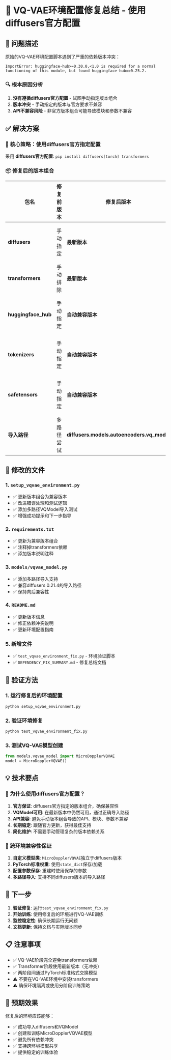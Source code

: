 # 🔧 VQ-VAE环境配置修复总结 - 使用diffusers官方配置

## 🎯 问题描述

原始的VQ-VAE环境配置脚本遇到了严重的依赖版本冲突：

```
ImportError: huggingface-hub>=0.30.0,<1.0 is required for a normal functioning of this module, but found huggingface-hub==0.25.2.
```

### 🔍 根本原因分析

1. **没有遵循diffusers官方配置** - 试图手动指定版本组合
2. **版本冲突** - 手动指定的版本与官方要求不兼容
3. **API不兼容风险** - 非官方版本组合可能导致模块和参数不兼容

## ✅ 解决方案

### 🎯 核心策略：使用diffusers官方指定配置

采用 **diffusers官方配置**: `pip install diffusers[torch] transformers`

### 📦 修复后的版本组合

| 包名 | 修复前版本 | 修复后版本 | 说明 |
|------|-----------|-----------|------|
| **diffusers** | 手动指定 | **最新版本** | 官方配置，自动兼容 |
| **transformers** | 手动排除 | **最新版本** | 官方要求的依赖 |
| **huggingface_hub** | 手动指定 | **自动兼容版本** | 随官方配置自动安装 |
| **tokenizers** | 手动指定 | **自动兼容版本** | 随官方配置自动安装 |
| **safetensors** | 手动指定 | **自动兼容版本** | 随官方配置自动安装 |
| **导入路径** | 多路径尝试 | **diffusers.models.autoencoders.vq_model** | 官方推荐路径 |

## 🔧 修改的文件

### 1. `setup_vqvae_environment.py`
- ✅ 更新版本组合为兼容版本
- ✅ 改进错误处理和测试逻辑
- ✅ 添加多路径VQModel导入测试
- ✅ 增强成功提示和下一步指导

### 2. `requirements.txt`
- ✅ 更新为兼容版本组合
- ✅ 注释掉transformers依赖
- ✅ 添加版本说明注释

### 3. `models/vqvae_model.py`
- ✅ 添加多路径导入支持
- ✅ 兼容diffusers 0.21.4的导入路径
- ✅ 保持向后兼容性

### 4. `README.md`
- ✅ 更新版本信息
- ✅ 修正依赖冲突说明
- ✅ 更新环境配置指南

### 5. 新增文件
- ✅ `test_vqvae_environment_fix.py` - 环境验证脚本
- ✅ `DEPENDENCY_FIX_SUMMARY.md` - 修复总结文档

## 🧪 验证方法

### 1. 运行修复后的环境配置
```bash
python setup_vqvae_environment.py
```

### 2. 验证环境修复
```bash
python test_vqvae_environment_fix.py
```

### 3. 测试VQ-VAE模型创建
```python
from models.vqvae_model import MicroDopplerVQVAE
model = MicroDopplerVQVAE()
```

## 💡 技术要点

### 🎯 为什么使用diffusers官方配置？

1. **官方保证**: diffusers官方指定的版本组合，确保兼容性
2. **VQModel可用**: 在最新版本中仍然可用，通过正确导入路径
3. **API兼容**: 避免手动版本组合导致的API、模块、参数不兼容
4. **长期稳定**: 跟随官方更新，获得最佳支持
5. **简化维护**: 不需要手动管理复杂的版本依赖关系

### 🔄 跨环境兼容性保证

1. **自定义模型类**: `MicroDopplerVQVAE`独立于diffusers版本
2. **PyTorch标准权重**: 使用`state_dict`保存/加载
3. **配置参数保存**: 重建时使用保存的参数
4. **多路径导入**: 支持不同diffusers版本的导入路径

## 🚀 下一步

1. **验证修复**: 运行`test_vqvae_environment_fix.py`
2. **开始训练**: 使用修复后的环境进行VQ-VAE训练
3. **监控稳定性**: 确保长期运行无问题
4. **文档更新**: 保持文档与实际版本同步

## 📋 注意事项

- ✅ VQ-VAE阶段完全避免transformers依赖
- ✅ Transformer阶段使用最新版本（无冲突）
- ✅ 两阶段间通过PyTorch标准格式交换模型
- ⚠️ 不要在VQ-VAE环境中安装transformers
- ⚠️ 确保环境隔离或使用分阶段训练策略

## 🎉 预期效果

修复后的环境应该能够：
- ✅ 成功导入diffusers和VQModel
- ✅ 创建和训练MicroDopplerVQVAE模型
- ✅ 避免所有依赖冲突
- ✅ 支持跨环境模型共享
- ✅ 提供稳定的训练体验
